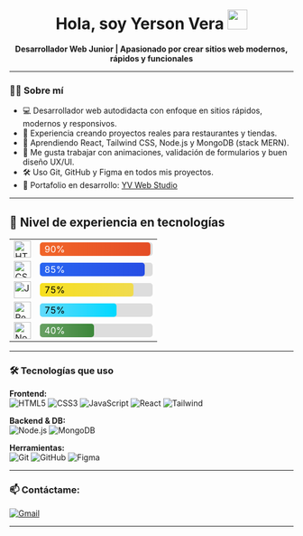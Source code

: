 <h1 align="center">Hola, soy Yerson Vera <img src="https://media.giphy.com/media/hvRJCLFzcasrR4ia7z/giphy.gif" width="35"></h1>

<p align="center">
  <b>Desarrollador Web Junior | Apasionado por crear sitios web modernos, rápidos y funcionales</b>
</p>

---

### 👨‍💻 Sobre mí

- 💻 Desarrollador web autodidacta con enfoque en sitios rápidos, modernos y responsivos.  
- 🚀 Experiencia creando proyectos reales para restaurantes y tiendas.  
- 🧠 Aprendiendo React, Tailwind CSS, Node.js y MongoDB (stack MERN).  
- 🎨 Me gusta trabajar con animaciones, validación de formularios y buen diseño UX/UI.  
- 🛠️ Uso Git, GitHub y Figma en todos mis proyectos.  
- 💼 Portafolio en desarrollo: [YV Web Studio](https://blakytus256.github.io/YVwebstudio)

---

## 🧠 Nivel de experiencia en tecnologías

<table>
  <tr>
    <td><img src="https://cdn.jsdelivr.net/gh/devicons/devicon/icons/html5/html5-original.svg" width="30" title="HTML5"/></td>
    <td>
      <div style="background:#ddd; border-radius:5px; width:200px">
        <div style="width: 90%; background: linear-gradient(to right, #f16529, #e44d26); color:white; padding:2px 8px; border-radius:5px">90%</div>
      </div>
    </td>
  </tr>
  <tr>
    <td><img src="https://cdn.jsdelivr.net/gh/devicons/devicon/icons/css3/css3-original.svg" width="30" title="CSS3"/></td>
    <td>
      <div style="background:#ddd; border-radius:5px; width:200px">
        <div style="width: 85%; background: linear-gradient(to right, #2965f1, #264de4); color:white; padding:2px 8px; border-radius:5px">85%</div>
      </div>
    </td>
  </tr>
  <tr>
    <td><img src="https://cdn.jsdelivr.net/gh/devicons/devicon/icons/javascript/javascript-original.svg" width="30" title="JavaScript"/></td>
    <td>
      <div style="background:#ddd; border-radius:5px; width:200px">
        <div style="width: 75%; background: linear-gradient(to right, #f7df1e, #f0db4f); color:black; padding:2px 8px; border-radius:5px">75%</div>
      </div>
    </td>
  </tr>
  <tr>
    <td><img src="https://cdn.jsdelivr.net/gh/devicons/devicon/icons/react/react-original.svg" width="30" title="React"/></td>
    <td>
      <div style="background:#ddd; border-radius:5px; width:200px">
        <div style="width: 60%; background: linear-gradient(to right, #61dafb, #00d8ff); color:black; padding:2px 8px; border-radius:5px">75%</div>
      </div>
    </td>
  </tr>
  <tr>
    <td><img src="https://cdn.jsdelivr.net/gh/devicons/devicon/icons/nodejs/nodejs-original.svg" width="30" title="Node.js"/></td>
    <td>
      <div style="background:#ddd; border-radius:5px; width:200px">
        <div style="width: 40%; background: linear-gradient(to right, #68a063, #3c873a); color:white; padding:2px 8px; border-radius:5px">40%</div>
      </div>
    </td>
  </tr>
</table>

---

### 🛠️ Tecnologías que uso

**Frontend:**  
![HTML5](https://cdn.jsdelivr.net/gh/devicons/devicon/icons/html5/html5-original.svg#gh-light-mode-only)
![CSS3](https://cdn.jsdelivr.net/gh/devicons/devicon/icons/css3/css3-original.svg#gh-light-mode-only)
![JavaScript](https://cdn.jsdelivr.net/gh/devicons/devicon/icons/javascript/javascript-original.svg#gh-light-mode-only)
![React](https://cdn.jsdelivr.net/gh/devicons/devicon/icons/react/react-original.svg#gh-light-mode-only)
![Tailwind](https://cdn.jsdelivr.net/gh/devicons/devicon/icons/tailwindcss/tailwindcss-plain.svg#gh-light-mode-only)

**Backend & DB:**  
![Node.js](https://cdn.jsdelivr.net/gh/devicons/devicon/icons/nodejs/nodejs-original.svg#gh-light-mode-only)
![MongoDB](https://cdn.jsdelivr.net/gh/devicons/devicon/icons/mongodb/mongodb-original.svg#gh-light-mode-only)

**Herramientas:**  
![Git](https://cdn.jsdelivr.net/gh/devicons/devicon/icons/git/git-original.svg#gh-light-mode-only)
![GitHub](https://cdn.jsdelivr.net/gh/devicons/devicon/icons/github/github-original.svg#gh-light-mode-only)
![Figma](https://cdn.jsdelivr.net/gh/devicons/devicon/icons/figma/figma-original.svg#gh-light-mode-only)

---

### 📫 Contáctame:

[![Gmail](https://img.shields.io/badge/-stalyhuaytan256@gmail.com-D14836?style=flat-square&logo=Gmail&logoColor=white)](mailto:stalyhuaytan256@gmail.com)

---

<!--
**YersonVera/YersonVera** es un ✨ repositorio especial ✨ porque su `README.md` aparece en tu perfil de GitHub.

Sugerencias para continuar:
- 📌 Añadir proyectos destacados con imágenes o links
- ✍️ Publicar artículos en GitHub Pages o blog personal
- 🔗 Conectar LinkedIn o portafolio si lo tienes listo
-->

